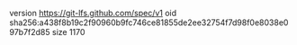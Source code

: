 version https://git-lfs.github.com/spec/v1
oid sha256:a438f8b19c2f90960b9fc746ce81855de2ee32754f7d98f0e8038e097b7f2d85
size 1170
